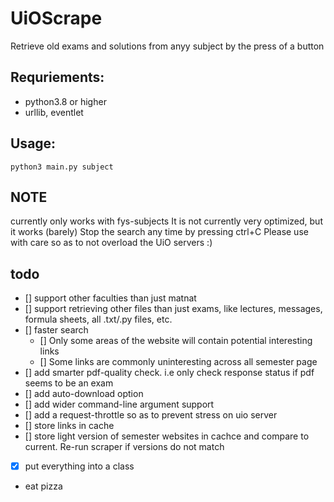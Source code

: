 # UiOScrape
Retrieve old exams and solutions from anyy subject by the press of a button

## Requriements:
* python3.8 or higher
* urllib, eventlet
## Usage:
`python3 main.py subject`

## NOTE
currently only works with fys-subjects
It is not currently very optimized, but it works (barely)
Stop the search any time by pressing ctrl+C
Please use with care so as to not overload the UiO servers :)

## todo
- [] support other faculties than just matnat
- [] support retrieving other files than just exams, like lectures, messages, formula sheets, all .txt/.py files, etc. 
- [] faster search
    - [] Only some areas of the website will contain potential interesting links
    - [] Some links are commonly uninteresting across all semester page
- [] add smarter pdf-quality check. i.e only check response status if pdf seems to be an exam
- [] add auto-download option
- [] add wider command-line argument support
- [] add a request-throttle so as to prevent stress on uio server
- [] store links in cache
- [] store light version of semester websites in cachce and compare to current. Re-run scraper if versions do not match
- [x] put everything into a class
- eat pizza

